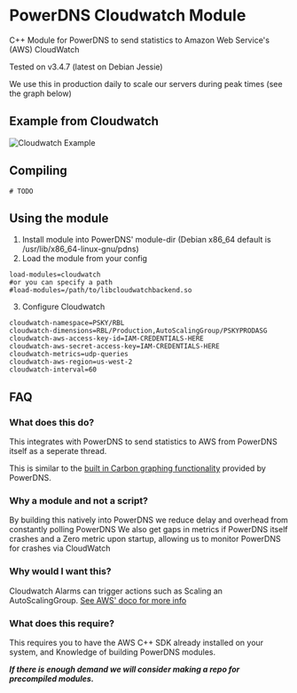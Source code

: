 # PowerDNS Cloudwatch Module
C++ Module for PowerDNS to send statistics to Amazon Web Service's (AWS) CloudWatch

Tested on v3.4.7 (latest on Debian Jessie)

We use this in production daily to scale our servers during peak times (see the graph below)

## Example from Cloudwatch
![Cloudwatch Example](http://psky.me/cw.png)

## Compiling
```
# TODO
```

## Using the module
1. Install module into PowerDNS' module-dir (Debian x86_64 default is /usr/lib/x86_64-linux-gnu/pdns)
2. Load the module from your config
```
load-modules=cloudwatch
#or you can specify a path
#load-modules=/path/to/libcloudwatchbackend.so
```
3. Configure Cloudwatch
```
cloudwatch-namespace=PSKY/RBL
cloudwatch-dimensions=RBL/Production,AutoScalingGroup/PSKYPRODASG
cloudwatch-aws-access-key-id=IAM-CREDENTIALS-HERE
cloudwatch-aws-secret-access-key=IAM-CREDENTIALS-HERE
cloudwatch-metrics=udp-queries
cloudwatch-aws-region=us-west-2
cloudwatch-interval=60
```
## FAQ

### What does this do?
This integrates with PowerDNS to send statistics to AWS from PowerDNS itself as a seperate thread.

This is similar to the [built in Carbon graphing functionality](https://blog.powerdns.com/2014/12/11/powerdns-graphing-as-a-service/) provided by PowerDNS.

### Why a module and not a script?
By building this natively into PowerDNS we reduce delay and overhead from constantly polling PowerDNS
We also get gaps in metrics if PowerDNS itself crashes and a Zero metric upon startup, allowing us to monitor PowerDNS for crashes via CloudWatch

### Why would I want this?
Cloudwatch Alarms can trigger actions such as Scaling an AutoScalingGroup. [See AWS' doco for more info](http://docs.aws.amazon.com/autoscaling/latest/userguide/policy_creating.html)

### What does this require?
This requires you to have the AWS C++ SDK already installed on your system, and Knowledge of building PowerDNS modules.

***If there is enough demand we will consider making a repo for precompiled modules.***
